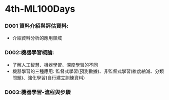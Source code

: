 # 4th-ML100Days
### D001 資料介紹與評估資料: 
* 介紹資料分析的應用領域
### D002:機器學習概論:
* 了解人工智慧、機器學習、深度學習的不同
* 機器學習的三種應用: 監督式學習(預測數據)、非監督式學習(維度縮減、分類問題)、強化學習(自行建立訓練資料)
### D003:機器學習-流程與步驟
